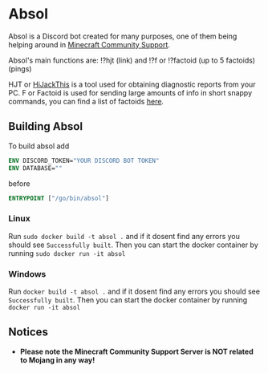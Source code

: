 # Absol
Absol is a Discord bot created for many purposes, one of them being helping around in [Minecraft Community Support](https://discord.gg/58Sxm23).

Absol's main functions are: 
!?hjt (link) 
and
!?f or !?factoid (up to 5 factoids) (pings)

HJT or [HiJackThis](https://minecrafthopper.net/help/hjt/) is a tool used for obtaining diagnostic reports from your PC.
F or Factoid is used for sending large amounts of info in short snappy commands, you can find a list of factoids [here](https://cp.minecrafthopper.net/factoids).

## Building Absol
To build absol add 
```Dockerfile
ENV DISCORD_TOKEN="YOUR DISCORD BOT TOKEN"
ENV DATABASE=""
```
before
```Dockerfile
ENTRYPOINT ["/go/bin/absol"]
```
### Linux
Run `sudo docker build -t absol .` and if it dosent find any errors you should see `Successfully built`.
Then you can start the docker container by running `sudo docker run -it absol`

### Windows
Run `docker build -t absol .` and if it dosent find any errors you should see `Successfully built`.
Then you can start the docker container by running `docker run -it absol`

## Notices

* **Please note the Minecraft Community Support Server is NOT related to Mojang in any way!**

